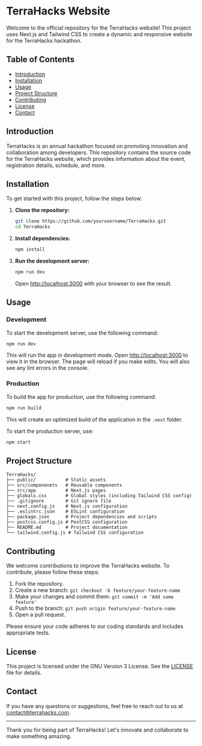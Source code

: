 # TerraHacks Website

Welcome to the official repository for the TerraHacks website! This project uses Next.js and Tailwind CSS to create a dynamic and responsive website for the TerraHacks hackathon.

## Table of Contents

- [Introduction](#introduction)
- [Installation](#installation)
- [Usage](#usage)
- [Project Structure](#project-structure)
- [Contributing](#contributing)
- [License](#license)
- [Contact](#contact)

## Introduction

TerraHacks is an annual hackathon focused on promoting innovation and collaboration among developers. This repository contains the source code for the TerraHacks website, which provides information about the event, registration details, schedule, and more.

## Installation

To get started with this project, follow the steps below:

1. **Clone the repository:**

   ```bash
   git clone https://github.com/yourusername/TerraHacks.git
   cd TerraHacks
   ```

2. **Install dependencies:**

   ```bash
   npm install
   ```

3. **Run the development server:**

   ```bash
   npm run dev
   ```

   Open [http://localhost:3000](http://localhost:3000) with your browser to see the result.

## Usage

### Development

To start the development server, use the following command:

```bash
npm run dev
```

This will run the app in development mode. Open [http://localhost:3000](http://localhost:3000) to view it in the browser. The page will reload if you make edits. You will also see any lint errors in the console.

### Production

To build the app for production, use the following command:

```bash
npm run build
```

This will create an optimized build of the application in the `.next` folder.

To start the production server, use:

```bash
npm start
```

## Project Structure

```
TerraHacks/
├── public/           # Static assets
├── src/componenets   # Reusable components
├── src/app           # Next.js pages
├── globals.css       # Global styles (including Tailwind CSS config)
├── .gitignore        # Git ignore file
├── next.config.js    # Next.js configuration
├── .eslintrc.json    # ESLint configuration
├── package.json      # Project dependencies and scripts
├── postcss.config.js # PostCSS configuration
├── README.md         # Project documentation
└── tailwind.config.js # Tailwind CSS configuration
```

## Contributing

We welcome contributions to improve the TerraHacks website. To contribute, please follow these steps:

1. Fork the repository.
2. Create a new branch: `git checkout -b feature/your-feature-name`
3. Make your changes and commit them: `git commit -m 'Add some feature'`
4. Push to the branch: `git push origin feature/your-feature-name`
5. Open a pull request.

Please ensure your code adheres to our coding standards and includes appropriate tests.

## License

This project is licensed under the GNU Version 3 License. See the [LICENSE](LICENSE) file for details.

## Contact

If you have any questions or suggestions, feel free to reach out to us at [contact@terrahacks.com](mailto:contact@terrahacks.com).

---

Thank you for being part of TerraHacks! Let's innovate and collaborate to make something amazing.

